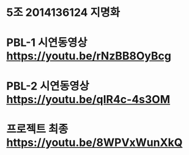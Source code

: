 # 5조 2014136124 지명화
# PBL-1 시연동영상 https://youtu.be/rNzBB8OyBcg
# PBL-2 시연동영상 https://youtu.be/qIR4c-4s3OM
# 프로젝트 최종 https://youtu.be/8WPVxWunXkQ
